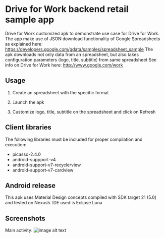 # Drive for Work backend retail sample app #
Drive for Work customized apk to demonstrate use case for Drive for Work.
The app make use of JSON download functionality of Google Spreadsheets as explained here:
https://developers.google.com/gdata/samples/spreadsheet_sample
The apk downloads not only data from an spreadsheet, but also takes configuration parameters (logo, title, subtitle) from same spreadsheet
See info on Drive for Work here: http://www.google.com/work


## Usage

1) Create an spreadsheet with the specific format

2) Launch the apk

3) Customize logo, title, subtitle on the spreadsheet and click on Refresh

## Client libraries

The following libraries must be included for proper compilation and execution:
* picasso-2.4.0
* android-suppport-v4
* android-support-v7-recyclerview
* android-support-v7-cardview


## Android release

This apk uses Material Design concepts compiled with SDK target 21 (5.0) and tested on Nexus5.
IDE used is Eclipse Luna


## Screenshots

Main activity:
![image alt text](screenshots/.png)



